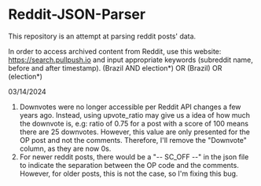 # Reddit-JSON-Parser
This repository is an attempt at parsing reddit posts' data.

In order to access archived content from Reddit, use this website: https://search.pullpush.io
and input appropriate keywords (subreddit name, before and after timestamp).
(Brazil AND election*) OR (Brazil) OR (election*)

03/14/2024
1. Downvotes were no longer accessible per Reddit API changes a few years ago. Instead, using upvote_ratio may give us a idea of how much the downvote is, e.g: ratio of 0.75 for a post with a score of 100 means there are 25 downvotes. However, this value are only presented for the OP post and not the comments. 
Therefore, I'll remove the "Downvote" column, as they are now 0s.
2. For newer reddit posts, there would be a "-- SC_OFF --" in the json file to indicate the separation between the OP code and the comments. However, for older posts, this is not the case, so I'm fixing this bug.
